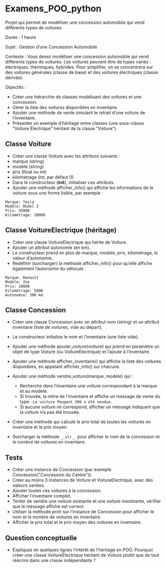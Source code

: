 # Examens_POO_python
Projet qui permet de modéliser une concession automobile qui vend différents types de voitures.

Durée : 1 heure

Sujet : Gestion d’une Concession Automobile

Contexte : Vous devez modéliser une concession automobile qui vend différents types de voitures. Les voitures peuvent être de types variés : électriques, thermiques, hybrides. Pour simplifier, on se concentrera sur des voitures générales (classe de base) et des voitures électriques (classe dérivée).

Objectifs :
- Créer une hiérarchie de classes modélisant des voitures et une concession.
- Gérer la liste des voitures disponibles en inventaire.
- Ajouter une méthode de vente simulant le retrait d’une voiture de l’inventaire.
- Présenter un exemple d’héritage entre classes (une sous-classe “Voiture Électrique” héritant de la classe “Voiture”).

## Classe Voiture

- Créer une classe Voiture avec les attributs suivants :
- marque (string)
- modele (string)
- prix (float ou int)
- kilometrage (int, par défaut 0)
- Dans le constructeur (__init__), initialiser ces attributs.
- Ajouter une méthode afficher_info() qui affiche les informations de la voiture sous une forme lisible, par exemple :

```
Marque: Tesla  
Modèle: Model 3  
Prix: 35000  
Kilométrage: 10000  
```


## Classe VoitureElectrique (héritage)

- Créer une classe VoitureElectrique qui hérite de Voiture.
- Ajouter un attribut autonomie (en km).
- Le constructeur prend en plus de marque, modele, prix, kilometrage, la valeur d’autonomie.
- Redéfinir (surcharger) la méthode afficher_info() pour qu’elle affiche également l’autonomie du véhicule :

```
Marque: Renault
Modèle: Zoe
Prix: 20000
Kilométrage: 5000
Autonomie: 300 km
```

## Classe Concession

- Créer une classe Concession avec un attribut nom (string) et un attribut inventaire (liste de voitures, vide au départ).
- Le constructeur initialise le nom et l’inventaire (une liste vide).
- Ajouter une méthode ajouter_voiture(voiture) qui prend en paramètre un objet de type Voiture (ou VoitureElectrique) et l’ajoute à l’inventaire.
- Ajouter une méthode afficher_inventaire() qui affiche la liste des voitures disponibles, en appelant afficher_info() sur chacune.
- Ajouter une méthode vendre_voiture(marque, modele) qui :
	- Recherche dans l’inventaire une voiture correspondant à la marque et au modele.
	- Si trouvée, la retire de l’inventaire et affiche un message de vente du type : `La voiture Peugeot 308 a été vendue.`
	- Si aucune voiture ne correspond, afficher un message indiquant que la voiture n’a pas été trouvée.

- Créer une méthode qui calcule le prix total de toutes les voitures en inventaire et le prix moyen.
- Surcharger la méthode `__str__` pour afficher le nom de la concession et le nombre de voitures en inventaire.


## Tests

- Créer une instance de Concession (par exemple Concession("Concession du Centre")).
- Créer au moins 3 instances de Voiture et VoitureElectrique, avec des valeurs variées.
- Ajouter toutes ces voitures à la concession.
- Afficher l’inventaire complet.
- Tenter de vendre une voiture existante et une voiture inexistante, vérifier que le message affiché est correct.
- Utiliser la méthode print sur l’instance de Concession pour afficher le nom et le nombre de voitures en inventaire.
- Afficher le prix total et le prix moyen des voitures en inventaire.

## Question conceptuelle

- Expliquez en quelques lignes l’intérêt de l’héritage en POO. Pourquoi créer une classe VoitureElectrique héritant de Voiture plutôt que de tout réécrire dans une classe indépendante ?
